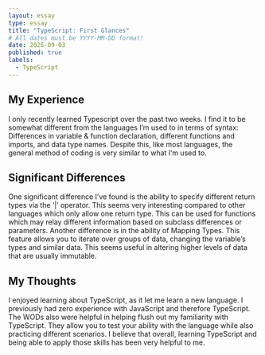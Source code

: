 ```yaml
---
layout: essay
type: essay
title: "TypeScript: First Glances"
# All dates must be YYYY-MM-DD format!
date: 2025-09-03
published: true
labels:
  - TypeScript
---
```


## My Experience
I only recently learned Typescript over the past two weeks. I find it to be somewhat different from the languages I’m used to in terms of syntax: Differences in variable & function declaration, different functions and imports, and data type names. Despite this, like most languages, the general method of coding is very similar to what I’m used to.

## Significant Differences
One significant difference I’ve found is the ability to specify different return types via the ‘|’ operator. This seems very interesting compared to other languages which only allow one return type. This can be used for functions which may relay different information based on subclass differences or parameters.
Another difference is in the ability of Mapping Types. This feature allows you to iterate over groups of data, changing the variable’s types and similar data. This seems useful in altering higher levels of data that are usually immutable.

## My Thoughts
I enjoyed learning about TypeScript, as it let me learn a new language. I previously had zero experience with JavaScript and therefore TypeScript. The WODs also were helpful in helping flush out my familiarity with TypeScript. They allow you to test your ability with the language while also practicing different scenarios. I believe that overall, learning TypeScript and being able to apply those skills has been very helpful to me.
